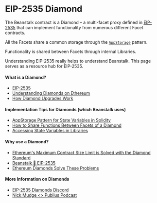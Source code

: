 # EIP-2535 Diamond

The Beanstalk contract is a Diamond – a multi-facet proxy defined in [EIP-2535](https://eips.ethereum.org/EIPS/eip-2535) that can implement functionality from numerous different Facet contracts.&#x20;

All the Facets share a common storage through the [`AppStorage`](https://dev.to/mudgen/appstorage-pattern-for-state-variables-in-solidity-3lki) pattern.&#x20;

Functionality is shared between Facets through internal Libraries.

Understanding EIP-2535 really helps to understand Beanstalk. This page serves as a resource hub for EIP-2535.

#### What is a Diamond?

* [EIP-2535](https://eips.ethereum.org/EIPS/eip-2535)
* [Understanding Diamonds on Ethereum](https://dev.to/mudgen/understanding-diamonds-on-ethereum-1fb)
* [How Diamond Upgrades Work](https://dev.to/mudgen/how-diamond-upgrades-work-417j)

#### Implementation Tips for Diamonds (which Beanstalk uses)

* [AppStorage Pattern for State Variables in Solidity](https://dev.to/mudgen/appstorage-pattern-for-state-variables-in-solidity-3lki)
* [How to Share Functions Between Facets of a Diamond](https://dev.to/mudgen/how-to-share-functions-between-facets-of-a-diamond-1njb)
* [Accessing State Variables in Libraries](https://dev.to/mudgen/solidity-libraries-can-t-have-state-variables-oh-yes-they-can-3ke9)

#### Why use a Diamond?

* [Ethereum's Maximum Contract Size Limit is Solved with the Diamond Standard](https://dev.to/mudgen/ethereum-s-maximum-contract-size-limit-is-solved-with-the-diamond-standard-2189)
* [Beanstalk 🤝 EIP-2535](https://bean.money/blog/beanstalk-eip-2535)
* [Ethereum Diamonds Solve These Problems](https://dev.to/mudgen/ethereum-diamonds-solve-these-problems-3fmp)

#### More Information on Diamonds

* [EIP-2535 Diamonds Discord](https://discord.gg/kQewPw2)
* [Nick Mudge <> Publius Podcast](https://www.youtube.com/watch?v=3-RUl12lPnI)
